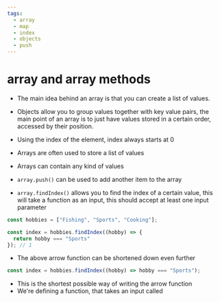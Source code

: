```yaml
---
tags:
  - array
  - map
  - index
  - objects
  - push
---
```

# array and array methods
* The main idea behind an array is that you can create a list of values.
* Objects allow you to group values together with key value pairs, the main point of an array is to just have values stored in a certain order, accessed by their position.
* Using the index of the element, index always starts at 0
* Arrays are often used to store a list of values
* Arrays can contain any kind of values

* `array.push()` can be used to add another item to the array
* `array.findIndex()` allows you to find the index of a certain value, this will take a function as an input, this should accept at least one input parameter
```js
const hobbies = ["Fishing", "Sports", "Cooking"];

const index = hobbies.findIndex((hobby) => {
  return hobby === "Sports"
}); // 1
```

* The above arrow function can be shortened down even further

```js
const index = hobbies.findIndex((hobby) => hobby === "Sports");
```
* This is the shortest possible way of writing the arrow function
* We're defining a function, that takes an input called 

